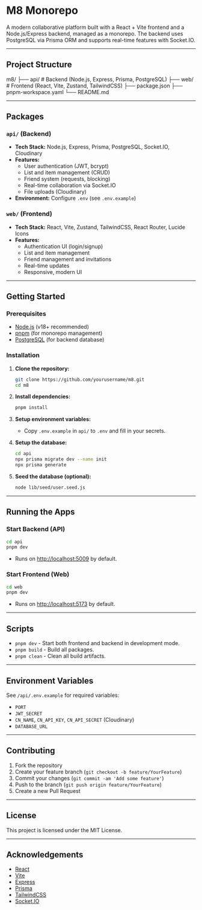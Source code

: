 # M8 Monorepo

A modern collaborative platform built with a React + Vite frontend and a Node.js/Express backend, managed as a monorepo. The backend uses PostgreSQL via Prisma ORM and supports real-time features with Socket.IO.

---

## Project Structure

m8/
├── api/ # Backend (Node.js, Express, Prisma, PostgreSQL)
├── web/ # Frontend (React, Vite, Zustand, TailwindCSS)
├── package.json
├── pnpm-workspace.yaml
└── README.md

---

## Packages

### `api/` (Backend)

- **Tech Stack:** Node.js, Express, Prisma, PostgreSQL, Socket.IO, Cloudinary
- **Features:**
  - User authentication (JWT, bcrypt)
  - List and item management (CRUD)
  - Friend system (requests, blocking)
  - Real-time collaboration via Socket.IO
  - File uploads (Cloudinary)
- **Environment:** Configure `.env` (see `.env.example`)

### `web/` (Frontend)

- **Tech Stack:** React, Vite, Zustand, TailwindCSS, React Router, Lucide Icons
- **Features:**
  - Authentication UI (login/signup)
  - List and item management
  - Friend management and invitations
  - Real-time updates
  - Responsive, modern UI

---

## Getting Started

### Prerequisites

- [Node.js](https://nodejs.org/) (v18+ recommended)
- [pnpm](https://pnpm.io/) (for monorepo management)
- [PostgreSQL](https://www.postgresql.org/) (for backend database)

### Installation

1. **Clone the repository:**

   ```bash
   git clone https://github.com/yourusername/m8.git
   cd m8
   ```

2. **Install dependencies:**

   ```bash
   pnpm install
   ```

3. **Setup environment variables:**

   - Copy `.env.example` in `api/` to `.env` and fill in your secrets.

4. **Setup the database:**

   ```bash
   cd api
   npx prisma migrate dev --name init
   npx prisma generate
   ```

5. **Seed the database (optional):**
   ```bash
   node lib/seed/user.seed.js
   ```

---

## Running the Apps

### Start Backend (API)

```bash
cd api
pnpm dev
```

- Runs on [http://localhost:5009](http://localhost:5009) by default.

### Start Frontend (Web)

```bash
cd web
pnpm dev
```

- Runs on [http://localhost:5173](http://localhost:5173) by default.

---

## Scripts

- `pnpm dev` - Start both frontend and backend in development mode.
- `pnpm build` - Build all packages.
- `pnpm clean` - Clean all build artifacts.

---

## Environment Variables

See `/api/.env.example` for required variables:

- `PORT`
- `JWT_SECRET`
- `CN_NAME`, `CN_API_KEY`, `CN_API_SECRET` (Cloudinary)
- `DATABASE_URL`

---

## Contributing

1. Fork the repository
2. Create your feature branch (`git checkout -b feature/YourFeature`)
3. Commit your changes (`git commit -am 'Add some feature'`)
4. Push to the branch (`git push origin feature/YourFeature`)
5. Create a new Pull Request

---

## License

This project is licensed under the MIT License.

---

## Acknowledgements

- [React](https://react.dev/)
- [Vite](https://vitejs.dev/)
- [Express](https://expressjs.com/)
- [Prisma](https://www.prisma.io/)
- [TailwindCSS](https://tailwindcss.com/)
- [Socket.IO](https://socket.io/)

```

```

```

```
